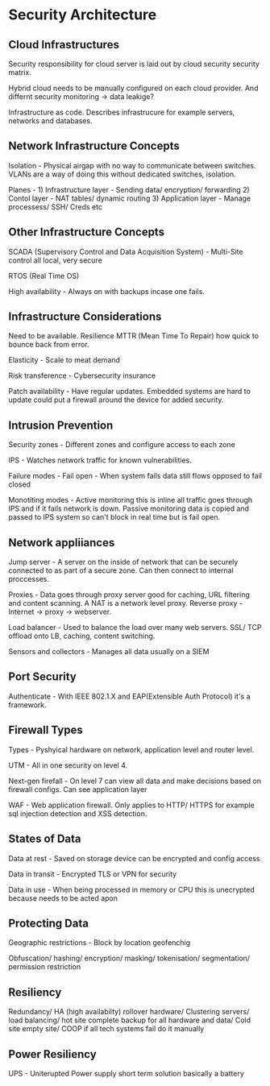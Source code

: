 # Security Architecture

## Cloud Infrastructures

Security responsibility for cloud server is laid out by cloud security security matrix.

Hybrid cloud needs to be manually configured on each cloud provider. And differnt security monitoring -> data leakige?

Infrastructure as code. Describes infrastrucure for example servers, networks and databases.

## Network Infrastructure Concepts

Isolation - Physical airgap with no way to communicate between switches. VLANs are a way of doing this without dedicated switches, isolation.

Planes - 1) Infrastructure layer - Sending data/ encryption/ forwarding 2) Contol layer - NAT tables/ dynamic routing 3) Application layer - Manage processess/ SSH/ Creds etc

## Other Infrastructure Concepts

SCADA (Supervisory Control and Data Acquisition System) - Multi-Site control all local, very secure

RTOS (Real Time OS)

High availability - Always on with backups incase one fails.

## Infrastructure Considerations

Need to be available. Resilience MTTR (Mean Time To Repair) how quick to bounce back from error.

Elasticity - Scale to meat demand

Risk transference - Cybersecurity insurance

Patch availability - Have regular updates. Embedded systems are hard to update could put a firewall around the device for added security.

## Intrusion Prevention

Security zones - Different zones and configure access to each zone

IPS - Watches network traffic for known vulnerabilities.

Failure modes - Fail open - When system fails data still flows opposed to fail closed

Monotiting modes - Active monitoring this is inline all traffic goes through IPS and if it fails network is down. Passive monitoring data is copied and passed to IPS system so can't block in real time but is fail open.

## Network appliiances

Jump server - A server on the inside of network that can be securely connected to as part of a secure zone. Can then connect to internal proccesses.

Proxies - Data goes through proxy server good for caching, URL filtering and content scanning. A NAT is a network level proxy. Reverse proxy - Internet -> proxy -> webserver.

Load balancer - Used to balance the load over many web servers. SSL/ TCP offload onto LB, caching, content switching.

Sensors and collectors - Manages all data usually on a SIEM

## Port Security

Authenticate - With IEEE 802.1.X and EAP(Extensible Auth Protocol) it's a framework.

## Firewall Types

Types - Pyshyical hardware on network, application level and router level.

UTM - All in one security on level 4.

Next-gen firefall - On level 7 can view all data and make decisions based on firewall configs. Can see application layer

WAF - Web application firewall. Only applies to HTTP/ HTTPS for example sql injection detection and XSS detection.

## States of Data

Data at rest - Saved on storage device can be encrypted and config access

Data in transit - Encrypted TLS or VPN for security

Data in use - When being processed in memory or CPU this is unecrypted because needs to be acted apon

## Protecting Data

Geographic restrictions - Block by location geofenchig

Obfuscation/ hashing/ encryption/ masking/ tokenisation/ segmentation/ permission restriction

## Resiliency&#x20;

Redundancy/ HA (high availabilty) rollover hardware/ Clustering servers/ load balancing/ hot site complete backup for all hardware and data/ Cold site empty site/ COOP if all tech systems fail do it manually

## Power Resiliency

UPS - Uniterupted Power supply short term solution basically a battery
